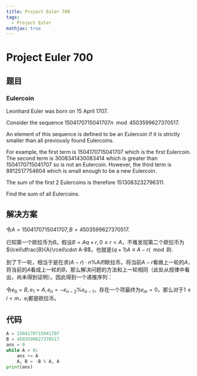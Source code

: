 ```yaml
---
title: Project Euler 700
tags:
  - Project Euler
mathjax: true
---
```

<escape><!-- more --></escape>
    


# Project Euler 700
## 题目
### Eulercoin

Leonhard Euler was born on $15$ April $1707$.

Consider the sequence $1504170715041707n \mod 4503599627370517$.

An element of this sequence is defined to be an Eulercoin if it is strictly smaller than all previously found Eulercoins.

For example, the first term is $1504170715041707$ which is the first Eulercoin. The second term is $3008341430083414$ which is greater than $1504170715041707$ so is not an Eulercoin. However, the third term is $8912517754604$ which is small enough to be a new Eulercoin.

The sum of the first $2$ Eulercoins is therefore $1513083232796311$.

Find the sum of all Eulercoins.


## 解决方案

令$A=1504170715041707,B=4503599627370517.$

已知第一个欧拉币为$B$。假设$B=Aq+r,0\le r< A$，不难发现第二个欧拉币为$\lceil\dfrac{B}{A}\rceil\cdot A-B$，也就是$(q+1)A\equiv A-r(\mod B)$.

到了下一轮，相当于是在求$(A-r)\cdot n\%A的$欧拉币。将当前$A-r$看做上一轮的$A$，将当前的$A$看成上一轮的$B$，那么解决问题的方法和上一轮相同（此处从规律中看出，尚未得到证明）。因此得到一个递推序列：

令$e_0=B,e_1=A,e_n=-e_{n-2}\%e_{n-1}$，存在一个项最终为$e_m=0$，那么对于$1\le i< m$，$e_i$都是欧拉币。

## 代码


```py
A = 1504170715041707
B = 4503599627370517
ans = 0
while A > 0:
    ans += A
    A, B = -B % A, A
print(ans)

```